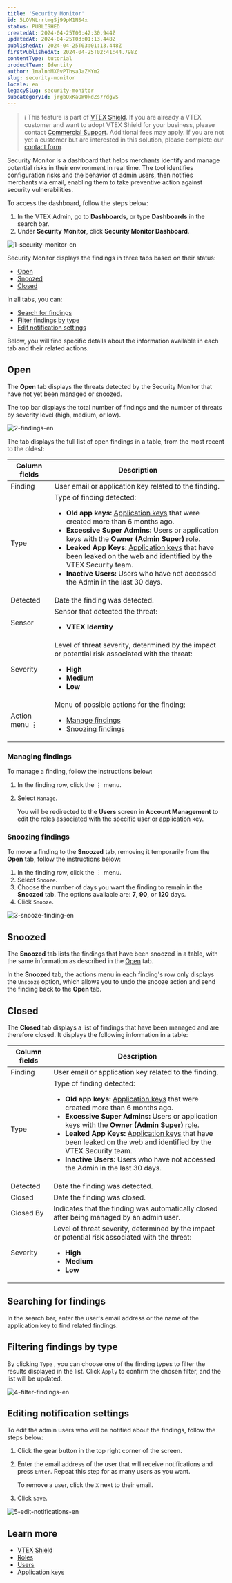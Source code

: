 ```yaml
---
title: 'Security Monitor'
id: 5LOVNLrrtmgSj99pM1NS4x
status: PUBLISHED
createdAt: 2024-04-25T00:42:30.944Z
updatedAt: 2024-04-25T03:01:13.448Z
publishedAt: 2024-04-25T03:01:13.448Z
firstPublishedAt: 2024-04-25T02:41:44.798Z
contentType: tutorial
productTeam: Identity
author: 1malnhMX0vPThsaJaZMYm2
slug: security-monitor
locale: en
legacySlug: security-monitor
subcategoryId: jrgbOxKaOW0kdZs7rdgvS
---
```


>ℹ️ This feature is part of [VTEX Shield](https://help.vtex.com/en/tutorial/vtex-shield--2CVk6H9eY2CBtHjtDI7BFh). If you are already a VTEX customer and want to adopt VTEX Shield for your business, please contact [Commercial Support](https://help.vtex.com/en/tracks/support-at-vtex--4AXsGdGHqExp9ZkiNq9eMy/3KQWGgkPOwbFTPfBxL7YwZ). Additional fees may apply. If you are not yet a customer but are interested in this solution, please complete our [contact form](https://vtex.com/br-pt/contato/).

Security Monitor is a dashboard that helps merchants identify and manage potential risks in their environment in real time. The tool identifies configuration risks and the behavior of admin users, then notifies merchants via email, enabling them to take preventive action against security vulnerabilities.

To access the dashboard, follow the steps below:

1. In the VTEX Admin, go to **Dashboards**, or type **Dashboards** in the search bar.
2. Under **Security Monitor**, click **Security Monitor Dashboard**.

![1-security-monitor-en](https://images.ctfassets.net/alneenqid6w5/k2BpYU2kF3p3grDdfy4aB/1593b6df63e997d6933dcfd3215d72b0/1-security-monitor-en__2_.png)

Security Monitor displays the findings in three tabs based on their status:

- [Open](#open)
- [Snoozed](#snoozed)
- [Closed](#closed)

In all tabs, you can:

- [Search for findings](#searching-for-findings)
- [Filter findings by type](#filtering-findings-by-type)
- [Edit notification settings](#editing-notification-settings)

Below, you will find specific details about the information available in each tab and their related actions.

## Open

The **Open** tab displays the threats detected by the Security Monitor that have not yet been managed or snoozed.

The top bar displays the total number of findings and the number of threats by severity level (high, medium, or low).

![2-findings-en](https://images.ctfassets.net/alneenqid6w5/4wpzGuNHIyqAaRGuv5Dt8E/08aac5eda3f4d38354ba6a003b72016d/2-findings-en.png)

The tab displays the full list of open findings in a table, from the most recent to the oldest:

| Column fields | Description |
| --- | --- |
| Finding | User email or application key related to the finding. |
| Type | Type of finding detected:<br/><ul><li><strong>Old app keys:</strong> <a href="https://help.vtex.com/en/tutorial/application-keys--2iffYzlvvz4BDMr6WGUtet" rel="noopener noreferrer" target="_self" class="t-body mv5 lh-copy c-link active-c-link hover-c-link visited-c-link hover-c-link break-word">Application keys</a> that were created more than 6 months ago.</li><li><strong>Excessive Super Admins:</strong> Users or application keys with the <strong>Owner (Admin Super)</strong>  <a href="https://help.vtex.com/en/tutorial/role--7HKK5Uau2H6wxE1rH5oRbc" rel="noopener noreferrer" target="_self" class="t-body mv5 lh-copy c-link active-c-link hover-c-link visited-c-link hover-c-link break-word">role</a>.</li><li><strong>Leaked App Keys:</strong> <a href="https://help.vtex.com/en/tutorial/application-keys--2iffYzlvvz4BDMr6WGUtet" rel="noopener noreferrer" target="_self" class="t-body mv5 lh-copy c-link active-c-link hover-c-link visited-c-link hover-c-link break-word">Application keys</a> that have been leaked on the web and identified by the VTEX Security team.</li><li><strong>Inactive Users:</strong> Users who have not accessed the Admin in the last 30 days.</li></ul> |
| Detected | Date the finding was detected. |
| Sensor | Sensor that detected the threat: <br/><ul><li><strong>VTEX Identity</strong></li></ul> |
| Severity| Level of threat severity, determined by the impact or potential risk associated with the threat: <br /><ul><li><strong>High</strong></li><li><strong>Medium</strong></li><li><strong>Low</strong></li></ul> |
| Action menu ⋮ | Menu of possible actions for the finding: <br/><ul><li><a href="#managing-findings" rel="noopener noreferrer" target="_self" class="t-body mv5 lh-copy c-link active-c-link hover-c-link visited-c-link hover-c-link break-word">Manage findings</a></li><li><a href="#snoozing-findings" rel="noopener noreferrer" target="_self" class="t-body mv5 lh-copy c-link active-c-link hover-c-link visited-c-link hover-c-link break-word">Snoozing findings</a></li></ul> |

### Managing findings

To manage a finding, follow the instructions below:

1. In the finding row, click the ⋮ menu.
2. Select `Manage`.

   You will be redirected to the **Users** screen in **Account Management** to edit the roles associated with the specific user or application key.

### Snoozing findings

To move a finding to the **Snoozed** tab, removing it temporarily from the **Open** tab, follow the instructions below:

1. In the finding row, click the ⋮ menu.
2. Select  `Snooze`.
3. Choose the number of days you want the finding to remain in the **Snoozed** tab. The options available are: **7**, **90**, or **120** days.
4. Click `Snooze`.

![3-snooze-finding-en](https://images.ctfassets.net/alneenqid6w5/1neaA5XmCxK4EB3HAVxcud/ae0ac9742c235ac0bc1299efd0017521/3-snooze-finding-en.png)

## Snoozed

The **Snoozed** tab lists the findings that have been snoozed in a table, with the same information as described in the [Open](#open) tab.

In the **Snoozed** tab, the actions menu in each finding's row only displays the `Unsooze` option, which allows you to undo the snooze action and send the finding back to the **Open** tab.

## Closed

The **Closed** tab displays a list of findings that have been managed and are therefore closed. It displays the following information in a table:

| Column fields | Description |
| --- | --- |
| Finding | User email or application key related to the finding. |
| Type | Type of finding detected:<br/><ul><li><strong>Old app keys:</strong> <a href="https://help.vtex.com/en/tutorial/application-keys--2iffYzlvvz4BDMr6WGUtet" rel="noopener noreferrer" target="_self" class="t-body mv5 lh-copy c-link active-c-link hover-c-link visited-c-link hover-c-link break-word">Application keys</a> that were created more than 6 months ago.</li><li><strong>Excessive Super Admins:</strong> Users or application keys with the <strong>Owner (Admin Super)</strong>  <a href="https://help.vtex.com/en/tutorial/role--7HKK5Uau2H6wxE1rH5oRbc" rel="noopener noreferrer" target="_self" class="t-body mv5 lh-copy c-link active-c-link hover-c-link visited-c-link hover-c-link break-word">role</a>.</li><li><strong>Leaked App Keys:</strong> <a href="https://help.vtex.com/en/tutorial/application-keys--2iffYzlvvz4BDMr6WGUtet" rel="noopener noreferrer" target="_self" class="t-body mv5 lh-copy c-link active-c-link hover-c-link visited-c-link hover-c-link break-word">Application keys</a> that have been leaked on the web and identified by the VTEX Security team.</li><li><strong>Inactive Users:</strong> Users who have not accessed the Admin in the last 30 days.</li></ul> |
| Detected | Date the finding was detected. |
| Closed | Date the finding was closed. |
| Closed By | Indicates that the finding was automatically closed after being managed by an admin user. |
| Severity | Level of threat severity, determined by the impact or potential risk associated with the threat: <br /><ul><li><strong>High</strong></li><li><strong>Medium</strong></li><li><strong>Low</strong></li></ul> |

## Searching for findings

In the search bar, enter the user's email address or the name of the application key to find related findings.

## Filtering findings by type

By clicking `Type` <i class="fas fa-chevron-down"></i>, you can choose one of the finding types to filter the results displayed in the list. Click `Apply` to confirm the chosen filter, and the list will be updated.

![4-filter-findings-en](https://images.ctfassets.net/alneenqid6w5/1qJnJBy5YHJzQKynw783W7/f6f39af22a936af16bde30ed57f35f99/4-filter-findings-en.png)

## Editing notification settings

To edit the admin users who will be notified about the findings, follow the steps below:

1. Click the gear button in the top right corner of the screen.
2. Enter the email address of the user that will receive notifications and press `Enter`. Repeat this step for as many users as you want.

   To remove a user, click the `X` next to their email.
3. Click `Save`.

![5-edit-notifications-en](https://images.ctfassets.net/alneenqid6w5/1CmMhWokQgzxRAqk1Jvqn4/0c5ecc5bccd18569a94b72781632d3f2/5-edit-notifications-en.png)

## Learn more

* [VTEX Shield](https://help.vtex.com/en/tutorial/vtex-shield--2CVk6H9eY2CBtHjtDI7BFh)
* [Roles](https://help.vtex.com/en/tutorial/roles--7HKK5Uau2H6wxE1rH5oRbc)
* [Users](https://help.vtex.com/en/tutorial/managing-users--tutorials_512)
* [Application keys](https://help.vtex.com/en/tutorial/application-keys--2iffYzlvvz4BDMr6WGUtet)
